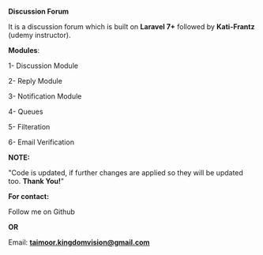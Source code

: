 **Discussion Forum**

It is a discussion forum which is built on **Laravel 7+** followed by **Kati-Frantz** (udemy instructor).

**Modules**:

1- Discussion Module

2- Reply Module

3- Notification Module

4- Queues

5- Filteration

6- Email Verification

**NOTE:** 

"Code is updated, if further changes are applied so they will be updated too. **Thank You!**" 

**For contact:** 

Follow me on Github 

**OR** 

Email: **taimoor.kingdomvision@gmail.com**
